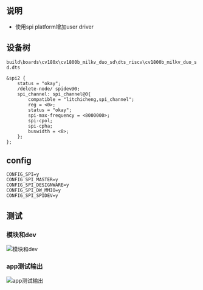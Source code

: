 <!--
 * @Date: 2023-07-23 21:21:58
 * @LastEditors: 974782852@qq.com
 * @LastEditTime: 2023-07-23 21:21:59
 * @FilePath: \riscv_milkv-duo\spi-module\README.md
-->
## 说明
- 使用spi platform增加user driver

## 设备树
`build\boards\cv180x\cv1800b_milkv_duo_sd\dts_riscv\cv1800b_milkv_duo_sd.dts`
```
&spi2 {
    status = "okay";
	/delete-node/ spidev@0;
    spi_channel: spi_channel@0{
        compatible = "litchicheng,spi_channel";
		reg = <0>;
        status = "okay";
        spi-max-frequency = <8000000>;
        spi-cpol;
        spi-cpha;
        buswidth = <8>;
	};
};
```

## config
```
CONFIG_SPI=y
CONFIG_SPI_MASTER=y
CONFIG_SPI_DESIGNWARE=y
CONFIG_SPI_DW_MMIO=y
CONFIG_SPI_SPIDEV=y
```

## 测试
### 模块和dev
![模块和dev](./pic/module&dev.png)
### app测试输出
![app测试输出](./pic/app-test-output.png)
